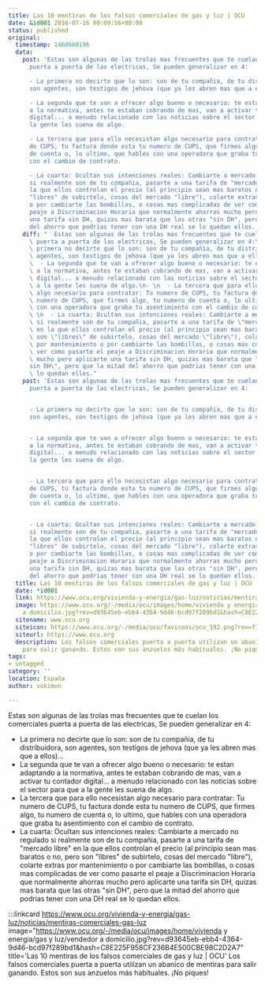 ```yaml
---
title: Las 10 mentiras de los falsos comerciales de gas y luz | OCU
date: &id001 2016-07-16 09:09:56+00:00
status: published
original:
  timestamp: 1468660196
  data:
    post: 'Estas son algunas de las trolas mas frecuentes que te cuelan los comerciales
      puerta a puerta de las electricas, Se pueden generalizar en 4:

      - La primera no decirte que lo son: son de tu compañia, de tu distribuidora,
      son agentes, son testigos de jehova (que ya les abren mas que a ellos)...

      - La segunda que te van a ofrecer algo bueno o necesario: te estan adaptando
      a la normativa, antes te estaban cobrando de mas, van a activar tu contador
      digital... a menudo relacionado con las noticias sobre el sector para que a
      la gente les suena de algo.

      - La tercera que para ello necesistan algo necesario para contratar: Tu numero
      de CUPS, tu factura donde esta tu numero de CUPS, que firmes algo, tu numero
      de cuenta o, lo ultimo, que hables con una operadora que graba tu asentimiento
      con el cambio de contrato.

      - La cuarta: Ocultan sus intenciones reales: Cambiarte a mercado no regulado
      si realmente son de tu compañia, pasarte a una tarifa de "mercado libre" en
      la que ellos controlan el precio (al principio sean mas baratos o no, pero son
      "libres" de subirtelo, cosas del mercado "libre"), colarte extras por mantenimiento
      o por cambiarte las bombillas, o cosas mas complicadas de ver como pasarte el
      peaje a Discriminacion Horaria que normalmente ahorras mucho pero aplicarte
      una tarifa sin DH, quizas mas barata que las otras "sin DH", pero que la mitad
      del ahorro que podrias tener con una DH real se lo quedan ellos.'
    diff: "  Estas son algunas de las trolas mas frecuentes que te cuelan los comerciales\
      \ puerta a puerta de las electricas, Se pueden generalizar en 4:\n- \n  - La\
      \ primera no decirte que lo son: son de tu compañia, de tu distribuidora, son\
      \ agentes, son testigos de jehova (que ya les abren mas que a ellos)...\n- \n\
      \  - La segunda que te van a ofrecer algo bueno o necesario: te estan adaptando\
      \ a la normativa, antes te estaban cobrando de mas, van a activar tu contador\
      \ digital... a menudo relacionado con las noticias sobre el sector para que\
      \ a la gente les suena de algo.\n- \n  - La tercera que para ello necesistan\
      \ algo necesario para contratar: Tu numero de CUPS, tu factura donde esta tu\
      \ numero de CUPS, que firmes algo, tu numero de cuenta o, lo ultimo, que hables\
      \ con una operadora que graba tu asentimiento con el cambio de contrato.\n-\
      \ \n  - La cuarta: Ocultan sus intenciones reales: Cambiarte a mercado no regulado\
      \ si realmente son de tu compañia, pasarte a una tarifa de \"mercado libre\"\
      \ en la que ellos controlan el precio (al principio sean mas baratos o no, pero\
      \ son \"libres\" de subirtelo, cosas del mercado \"libre\"), colarte extras\
      \ por mantenimiento o por cambiarte las bombillas, o cosas mas complicadas de\
      \ ver como pasarte el peaje a Discriminacion Horaria que normalmente ahorras\
      \ mucho pero aplicarte una tarifa sin DH, quizas mas barata que las otras \"\
      sin DH\", pero que la mitad del ahorro que podrias tener con una DH real se\
      \ lo quedan ellos."
    past: 'Estas son algunas de las trolas mas frecuentes que te cuelan los comerciales
      puerta a puerta de las electricas, Se pueden generalizar en 4:


      - La primera no decirte que lo son: son de tu compañia, de tu distribuidora,
      son agentes, son testigos de jehova (que ya les abren mas que a ellos)...


      - La segunda que te van a ofrecer algo bueno o necesario: te estan adaptando
      a la normativa, antes te estaban cobrando de mas, van a activar tu contador
      digital... a menudo relacionado con las noticias sobre el sector para que a
      la gente les suena de algo.


      - La tercera que para ello necesistan algo necesario para contratar: Tu numero
      de CUPS, tu factura donde esta tu numero de CUPS, que firmes algo, tu numero
      de cuenta o, lo ultimo, que hables con una operadora que graba tu asentimiento
      con el cambio de contrato.


      - La cuarta: Ocultan sus intenciones reales: Cambiarte a mercado no regulado
      si realmente son de tu compañia, pasarte a una tarifa de "mercado libre" en
      la que ellos controlan el precio (al principio sean mas baratos o no, pero son
      "libres" de subirtelo, cosas del mercado "libre"), colarte extras por mantenimiento
      o por cambiarte las bombillas, o cosas mas complicadas de ver como pasarte el
      peaje a Discriminacion Horaria que normalmente ahorras mucho pero aplicarte
      una tarifa sin DH, quizas mas barata que las otras "sin DH", pero que la mitad
      del ahorro que podrias tener con una DH real se lo quedan ellos.'
  title: Las 10 mentiras de los falsos comerciales de gas y luz | OCU
  date: *id001
  link: https://www.ocu.org/vivienda-y-energia/gas-luz/noticias/mentiras-comerciales-gas-luz
  image: https://www.ocu.org/-/media/ocu/images/home/vivienda y energia/gas y luz/vendedor
    a domicilio.jpg?rev=d93645eb-ebb4-4364-9d46-bcd97f289bd1&hash=C8E225F958CF236B4E500CBE98C2D2A7
  sitename: www.ocu.org
  siteicon: https://www.ocu.org/-/media/ocu/favicons/ocu_192.png?rev=f17ed59c-67eb-4efe-980c-6c07daf2bcd8
  siteurl: https://www.ocu.org
  description: Los falsos comerciales puerta a puerta utilizan un abanico de mentiras
    para salir ganando. Estos son sus anzuelos más habituales. ¡No piques!
tags:
- untagged
category: ''
location: España
author: vokimon

---
```

Estas son algunas de las trolas mas frecuentes que te cuelan los comerciales puerta a puerta de las electricas, Se pueden generalizar en 4:
- La primera no decirte que lo son: son de tu compañia, de tu distribuidora, son agentes, son testigos de jehova (que ya les abren mas que a ellos)...
- La segunda que te van a ofrecer algo bueno o necesario: te estan adaptando a la normativa, antes te estaban cobrando de mas, van a activar tu contador digital... a menudo relacionado con las noticias sobre el sector para que a la gente les suena de algo.
- La tercera que para ello necesistan algo necesario para contratar: Tu numero de CUPS, tu factura donde esta tu numero de CUPS, que firmes algo, tu numero de cuenta o, lo ultimo, que hables con una operadora que graba tu asentimiento con el cambio de contrato.
- La cuarta: Ocultan sus intenciones reales: Cambiarte a mercado no regulado si realmente son de tu compañia, pasarte a una tarifa de "mercado libre" en la que ellos controlan el precio (al principio sean mas baratos o no, pero son "libres" de subirtelo, cosas del mercado "libre"), colarte extras por mantenimiento o por cambiarte las bombillas, o cosas mas complicadas de ver como pasarte el peaje a Discriminacion Horaria que normalmente ahorras mucho pero aplicarte una tarifa sin DH, quizas mas barata que las otras "sin DH", pero que la mitad del ahorro que podrias tener con una DH real se lo quedan ellos.

:::linkcard https://www.ocu.org/vivienda-y-energia/gas-luz/noticias/mentiras-comerciales-gas-luz image="https://www.ocu.org/-/media/ocu/images/home/vivienda y energia/gas y luz/vendedor a domicilio.jpg?rev=d93645eb-ebb4-4364-9d46-bcd97f289bd1&hash=C8E225F958CF236B4E500CBE98C2D2A7" title='Las 10 mentiras de los falsos comerciales de gas y luz | OCU'
    Los falsos comerciales puerta a puerta utilizan un abanico de mentiras para salir ganando. Estos son sus anzuelos más habituales. ¡No piques!

